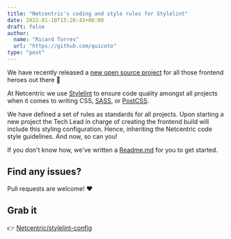 ```yaml
---
title: "Netcentric's coding and style rules for Stylelint"
date: 2022-01-10T15:28:43+06:00
draft: false
author:
  name: "Ricard Torres"
  url: "https://github.com/quicoto"
type: "post"
---
```


We have recently released a [new open source project](https://github.com/Netcentric/stylelint-config) for all those frontend heroes out there 🎉

At Netcentric we use [Stylelint](https://stylelint.io/) to ensure code quality amongst all projects when it comes to writing CSS, [SASS](https://sass-lang.com/), or [PostCSS](https://postcss.org/).

We have defined a set of rules as standards for all projects. Upon starting a new project the Tech Lead in charge of creating the frontend build will include this styling configuration. Hence, inheriting the Netcentric code style guidelines. And now, so can you!

If you don't know how, we've written a [Readme.md](https://github.com/Netcentric/stylelint-config/blob/main/README.md) for you to get started.

## Find any issues?

Pull requests are welcome! ❤️

## Grab it

👉 [Netcentric/stylelint-config](https://github.com/Netcentric/stylelint-config)
